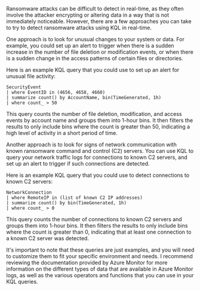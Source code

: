 Ransomware attacks can be difficult to detect in real-time, as they often involve the attacker encrypting or altering data in a way that is not immediately noticeable. However, there are a few approaches you can take to try to detect ransomware attacks using KQL in real-time.

One approach is to look for unusual changes to your system or data. For example, you could set up an alert to trigger when there is a sudden increase in the number of file deletion or modification events, or when there is a sudden change in the access patterns of certain files or directories.

Here is an example KQL query that you could use to set up an alert for unusual file activity:

    SecurityEvent
    | where EventID in (4656, 4658, 4660)
    | summarize count() by AccountName, bin(TimeGenerated, 1h)
    | where count_ > 50

This query counts the number of file deletion, modification, and access events by account name and groups them into 1-hour bins. It then filters the results to only include bins where the count is greater than 50, indicating a high level of activity in a short period of time.

Another approach is to look for signs of network communication with known ransomware command and control (C2) servers. You can use KQL to query your network traffic logs for connections to known C2 servers, and set up an alert to trigger if such connections are detected.

Here is an example KQL query that you could use to detect connections to known C2 servers:

    NetworkConnection
    | where RemoteIP in (list of known C2 IP addresses)
    | summarize count() by bin(TimeGenerated, 1h)
    | where count_ > 0

This query counts the number of connections to known C2 servers and groups them into 1-hour bins. It then filters the results to only include bins where the count is greater than 0, indicating that at least one connection to a known C2 server was detected.

It's important to note that these queries are just examples, and you will need to customize them to fit your specific environment and needs. I recommend reviewing the documentation provided by Azure Monitor for more information on the different types of data that are available in Azure Monitor logs, as well as the various operators and functions that you can use in your KQL queries.